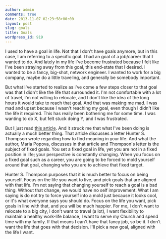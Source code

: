 ```yaml
---
author: admin
comments: true
date: 2013-11-07 02:23:58+00:00
layout: post
slug: goals
title: Goals
wordpress_id: 919
---
```


I used to have a goal in life. Not that I don't have goals anymore, but in this case, I am referring to a specific goal. I had an goal of a job/career that I wanted to do. And lately in my life I've become frustrated because I felt like I've been straying away from this goal, this end-state that I desired. I wanted to be a fancy, big-shot, network engineer. I wanted to work for a big company, maybe do a little traveling, and generally be somebody important. 

But what I've started to realize as I've come a few steps closer to that goal was that I didn't like the life that surrounded it. I'm not comfortable with a lot of travel, I'm not willing to relocate, and I don't like the idea of the long hours it would take to reach that goal. And that was making me mad. I was mad and upset because I wasn't reaching my goal, even though I didn't like the life it required. This has really been bothering me for some time. I was wanting to do X, but felt stuck doing Y, and I was frustrated.

But I just read [this article](http://www.brainpickings.org/index.php/2013/11/04/hunter-s-thomspon-letters-of-note-advice/). And it struck me that what I've been doing is actually a much better thing. That article discusses a letter Hunter S. Thompson wrote regarding how to find meaning in your life. And what the author,  Maria Popova, discusses in that article and Thompson's letter is the subject of fixed goals. You set a fixed goal in life, yet you are not in a fixed position in life; your perspective is constantly changing. When you focus on a fixed goal such as a career, you are going to be forced to mold yourself around that goal, changing who you are to achieve that fixed target. 

Hunter S. Thompson purposes that it is much better to focus on being yourself. Focus on the life you want to live, and pick goals that are aligned with that life. I'm not saying that changing yourself to reach a goal is a bad thing. Without that change, we would have no self improvement. What I am saying is do not try to force yourself into a mold just because it looks cool, or it's what everyone says you should do. Focus on the life you want, pick goals in line with that, and you will be much happier. For me, I don't want to relocate to a big city, I don't want to travel (a lot), I want flexibility to maintain a healthy work-life balance, I want to serve my Church and spend time with my family. If that means I can't have that fancy job, so be it. I don't want the life that goes with that decision. I'll pick a new goal, aligned with the life I want.
